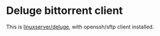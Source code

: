 # Deluge bittorrent client

This is [linuxserver/deluge](https://hub.docker.com/r/linuxserver/deluge/), with openssh/sftp client installed.
